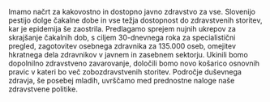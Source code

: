 Imamo načrt za kakovostno in dostopno javno zdravstvo za vse. Slovenijo pestijo dolge čakalne dobe in vse težja dostopnost do zdravstvenih storitev, kar je epidemija še zaostrila. Predlagamo sprejem nujnih ukrepov za skrajšanje čakalnih dob, s ciljem 30-dnevnega roka za specialistični pregled, zagotovitev osebnega zdravnika za 135.000 oseb, omejitev hkratnega dela zdravnikov v javnem in zasebnem sektorju.
Ukinili bomo dopolnilno zdravstveno zavarovanje, določili bomo novo košarico osnovnih pravic v kateri bo več zobozdravstvenih storitev. Področje duševnega zdravja, še posebej mladih, uvrščamo med prednostne naloge naše zdravstvene politike.
